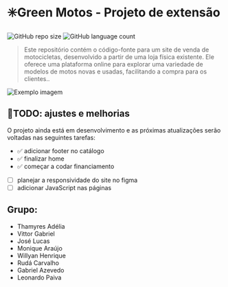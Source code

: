 # ✳️Green Motos - Projeto de extensão
![GitHub repo size](https://img.shields.io/github/repo-size/adeliadev/Projeto_de_extensao?style=for-the-badge)
![GitHub language count](https://img.shields.io/github/languages/count/adeliadev/Projeto_de_extensao?style=for-the-badge)

> Este repositório contém o código-fonte para um site de venda de motocicletas, desenvolvido a partir de uma loja física existente. Ele oferece uma plataforma online para explorar uma variedade de modelos de motos novas e usadas, facilitando a compra para os clientes..

<img src="https://i.imgur.com/JNzBUFf.png" alt="Exemplo imagem">

## 📝TODO: ajustes e melhorias

O projeto ainda está em desenvolvimento e as próximas atualizações serão voltadas nas seguintes tarefas:

- ✅ adicionar footer no catálogo
- ✅ finalizar home
- ✅ começar a codar financiamento
- [ ] planejar a responsividade do site no figma
- [ ] adicionar JavaScript nas páginas

## Grupo:
- Thamyres Adélia
- Vittor Gabriel
- José Lucas
- Monique Araújo
- Willyan Henrique
- Rudá Carvalho
- Gabriel Azevedo
- Leonardo Paiva
